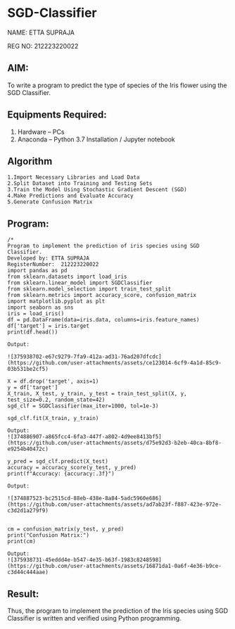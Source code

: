 # SGD-Classifier

NAME: ETTA SUPRAJA

REG NO: 212223220022
## AIM:
To write a program to predict the type of species of the Iris flower using the SGD Classifier.

## Equipments Required:
1. Hardware – PCs
2. Anaconda – Python 3.7 Installation / Jupyter notebook

## Algorithm
```
1.Import Necessary Libraries and Load Data
2.Split Dataset into Training and Testing Sets
3.Train the Model Using Stochastic Gradient Descent (SGD)
4.Make Predictions and Evaluate Accuracy
5.Generate Confusion Matrix
```
## Program:
```
/*
Program to implement the prediction of iris species using SGD Classifier.
Developed by: ETTA SUPRAJA
RegisterNumber:  212223220022
import pandas as pd
from sklearn.datasets import load_iris
from sklearn.linear_model import SGDClassifier
from sklearn.model_selection import train_test_split
from sklearn.metrics import accuracy_score, confusion_matrix
import matplotlib.pyplot as plt
import seaborn as sns
iris = load_iris()
df = pd.DataFrame(data=iris.data, columns=iris.feature_names)
df['target'] = iris.target
print(df.head())

Output:

![375938702-e67c9279-7fa9-412a-ad31-76ad207dfcdc](https://github.com/user-attachments/assets/ce123014-6cf9-4a1d-85c9-03b531be2cf5)

X = df.drop('target', axis=1)
y = df['target']
X_train, X_test, y_train, y_test = train_test_split(X, y, test_size=0.2, random_state=42)
sgd_clf = SGDClassifier(max_iter=1000, tol=1e-3)

sgd_clf.fit(X_train, y_train)

Output:
![374886907-a865fcc4-6fa3-447f-a802-4d9ee8413bf5](https://github.com/user-attachments/assets/d75e92d3-b2eb-40ca-8bf8-e9254b40472c)

y_pred = sgd_clf.predict(X_test)
accuracy = accuracy_score(y_test, y_pred)
print(f"Accuracy: {accuracy:.3f}")

Output:

![374887523-bc2515cd-88eb-438e-8a84-5adc5960e686](https://github.com/user-attachments/assets/ad7ab23f-f887-423e-972e-c3d2d1a279f9)


cm = confusion_matrix(y_test, y_pred)
print("Confusion Matrix:")
print(cm)

Output:
![375938731-45eddd4e-b547-4e35-b63f-1983c8248598](https://github.com/user-attachments/assets/16871da1-0a6f-4e36-b9ce-c3d44c444aae)

```

## Result:
Thus, the program to implement the prediction of the Iris species using SGD Classifier is written and verified using Python programming.
